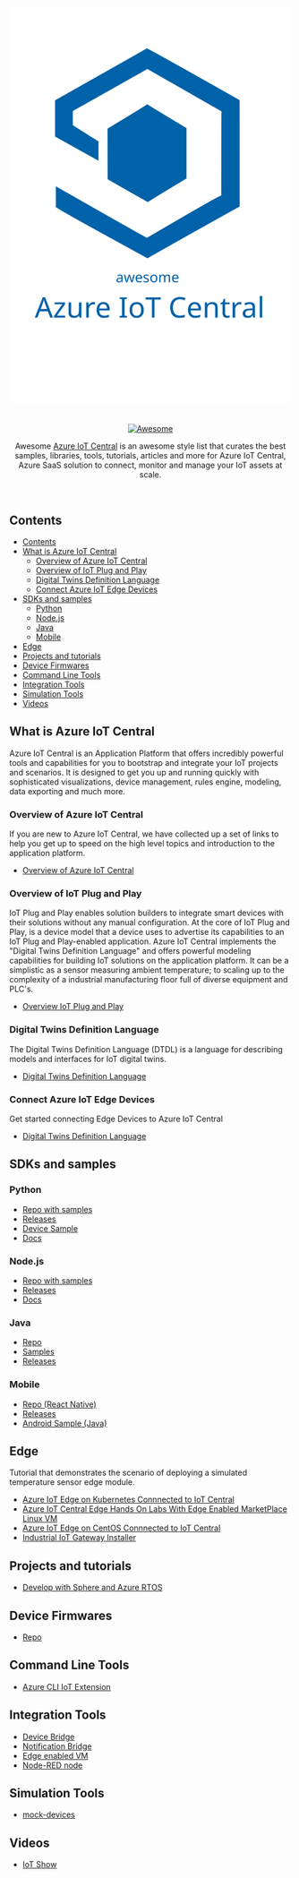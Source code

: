 <div align="center">
	<div>
		<img width="500" src="logo.svg" alt="Awesome Node.js">
	</div>
	<br>
	<br>
	<a href="https://awesome.re">
		<img src="https://awesome.re/badge-flat2.svg" alt="Awesome">
	</a>
	<br>
	<p>
    Awesome <a href="https://azure.microsoft.com/en-in/services/iot-central/">Azure IoT Central</a> is an awesome style list that curates the best samples, libraries, tools, tutorials, articles and more for Azure IoT Central, Azure SaaS solution to connect, monitor and manage your IoT assets at scale.
	</p>
	<br>
</div>

## Contents
- [Contents](#contents)
- [What is Azure IoT Central](#what-is-azure-iot-central)
  - [Overview of Azure IoT Central](#overview-of-azure-iot-central)
  - [Overview of IoT Plug and Play](#overview-of-iot-plug-and-play)
  - [Digital Twins Definition Language](#digital-twins-definition-language)
  - [Connect Azure IoT Edge Devices](#connect-azure-iot-edge-devices)
- [SDKs and samples](#sdks-and-samples)
  - [Python](#python)
  - [Node.js](#nodejs)
  - [Java](#java)
  - [Mobile](#mobile)
- [Edge](#edge)
- [Projects and tutorials](#projects-and-tutorials)
- [Device Firmwares](#device-firmwares)
- [Command Line Tools](#command-line-tools)
- [Integration Tools](#integration-tools)
- [Simulation Tools](#simulation-tools)
- [Videos](#videos)

## What is Azure IoT Central
Azure IoT Central is an Application Platform that offers incredibly powerful tools and capabilities for you to bootstrap and integrate your IoT projects and scenarios. It is designed to get you up and running quickly with sophisticated visualizations, device management, rules engine, modeling, data exporting and much more.

### Overview of Azure IoT Central
If you are new to Azure IoT Central, we have collected up a set of links to help you get up to speed on the high level topics and introduction to the application platform.
- [Overview of Azure IoT Central](https://docs.microsoft.com/en-us/azure/iot-central/core/overview-iot-central)

### Overview of IoT Plug and Play
IoT Plug and Play enables solution builders to integrate smart devices with their solutions without any manual configuration. At the core of IoT Plug and Play, is a device model that a device uses to advertise its capabilities to an IoT Plug and Play-enabled application. Azure IoT Central implements the "Digital Twins Definition Language" and offers powerful modeling capabilities for building IoT solutions on the application platform. It can be a simplistic as a sensor measuring ambient temperature; to scaling up to the complexity of a industrial manufacturing floor full of diverse equipment and PLC's.
- [Overview IoT Plug and Play](https://docs.microsoft.com/en-us/azure/iot-pnp/overview-iot-plug-and-play)

### Digital Twins Definition Language
The Digital Twins Definition Language (DTDL) is a language for describing models and interfaces for IoT digital twins.
- [Digital Twins Definition Language](https://github.com/Azure/opendigitaltwins-dtdl)

### Connect Azure IoT Edge Devices
Get started connecting Edge Devices to Azure IoT Central
- [Digital Twins Definition Language](https://github.com/Azure/opendigitaltwins-dtdl)

## SDKs and samples

### Python
- [Repo with samples](https://github.com/iot-for-all/iotc-python-client)
- [Releases](https://pypi.org/project/iotc/)
- [Device Sample](https://github.com/iot-for-all/Iot_Central_Python_Sample)
- [Docs](https://docs.microsoft.com/en-us/azure/iot-central/core/tutorial-connect-device-python)

### Node.js
- [Repo with samples](https://github.com/lucadruda/iotc-nodejs-device-client)
- [Releases](https://www.npmjs.com/package/azure-iotcentral-device-client)
- [Docs](https://docs.microsoft.com/en-us/azure/iot-central/core/tutorial-connect-device-nodejs)

### Java
- [Repo](https://github.com/lucadruda/iotc-java-device-client)
- [Samples](https://github.com/lucadruda/iotc-samples/tree/master/java)
- [Releases](https://search.maven.org/artifact/com.github.lucadruda/iotc-java-device-client)

### Mobile
- [Repo (React Native)](https://github.com/lucadruda/iotc-react-native-device-client)
- [Releases](https://www.npmjs.com/package/react-native-azure-iotcentral-client)
- [Android Sample (Java)](https://github.com/Azure/iotc-android-sample)

## Edge
Tutorial that demonstrates the scenario of deploying a simulated temperature sensor edge module.
- [Azure IoT Edge on Kubernetes Connnected to IoT Central](https://microsoft.github.io/iotedge-k8s-doc/examples/iotcentraltutorial.html)
- [Azure IoT Central Edge Hands On Labs With Edge Enabled MarketPlace Linux VM](https://github.com/rangv/azureiotcentraledgelinux)
- [Azure IoT Edge on CentOS Connnected to IoT Central](https://rangv.github.io/azureiotedgewithcentralcentos/)
- [Industrial IoT Gateway Installer](https://github.com/Azure/Industrial-IoT-Gateway-Installer)
## Projects and tutorials
- [Develop with Sphere and Azure RTOS](https://docs.microsoft.com/en-us/learn/modules/develop-secure-iot-solutions-azure-sphere-iot-central/)
## Device Firmwares
- [Repo](https://github.com/Azure/iot-central-firmware)
## Command Line Tools
- [Azure CLI IoT Extension](https://github.com/Azure/azure-iot-cli-extension#microsoft-azure-iot-extension-for-azure-cli)
## Integration Tools
- [Device Bridge](https://github.com/Azure/iotc-device-bridge)
- [Notification Bridge](https://github.com/lucadruda/iotc-notification-bridge)
- [Edge enabled VM](https://github.com/iot-for-all/iotc-edgemodule-vm-deploy)
- [Node-RED node](https://flows.nodered.org/node/node-red-contrib-azure-iot-device)
## Simulation Tools
- [mock-devices](https://github.com/codetunez/mock-devices)
## Videos
- [IoT Show](https://aka.ms/iotshow)
